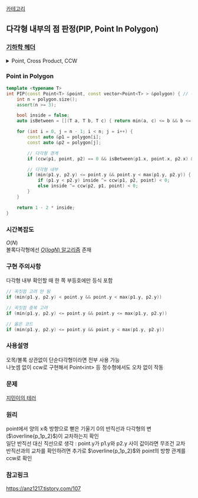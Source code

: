 [카테고리](/README.md)
## 다각형 내부의 점 판정(PIP, Point In Polygon)
### [기하학 헤더](/기하학/Geometry%20Header.md)
<details>
<summary>Point, Cross Product, CCW</summary>

```cpp
template <typename T>
struct Point {
    T x, y;
    
    bool operator<(const Point &other) const { return tie(x, y) < tie(other.x, other.y); }
    Point operator-(const Point &other) const { return {x - other.x, y - other.y}; }
};

template <typename T>
T crossProduct(const Point<T> &p1, const Point<T> &p2) {
    return (p1.x * p2.y - p2.x * p1.y);
}

template <typename T>
int ccw(const Point<T> &p1, const Point<T> &p2, const Point<T> &p3) { // -1 : 시계, 0 : 일직선, 1 : 반시계
    T cp = crossProduct(p2 - p1, p3 - p1);
    return (cp > 0) - (cp < 0);
}
```
</details>

### Point in Polygon
```cpp
template <typename T>
int PIP(const Point<T> &point, const vector<Point<T> > &polygon) { // -1 : 내부, 0 : 경계, 1 : 외부
    int n = polygon.size();
    assert(n >= 3);

    bool inside = false;
    auto isBetween = [](T a, T b, T c) { return min(a, c) <= b && b <= max(a, c); };

    for (int i = 0, j = n - 1; i < n; j = i++) {
        const auto &p1 = polygon[i];
        const auto &p2 = polygon[j];

        // 다각형 경계
        if (ccw(p1, point, p2) == 0 && isBetween(p1.x, point.x, p2.x) && isBetween(p1.y, point.y, p2.y)) return 0;

        // 다각형 내부
        if (min(p1.y, p2.y) <= point.y && point.y < max(p1.y, p2.y)) {
            if (p1.y < p2.y) inside ^= ccw(p1, p2, point) < 0;
            else inside ^= ccw(p2, p1, point) < 0;
        }
    }

    return 1 - 2 * inside;
}
```
### 시간복잡도 
$O(N)$   
볼록다각형에선 [$O(logN)$ 알고리즘](/기하학/PIP(convex).md) 존재   

### 구현 주의사항
다각형 내부 확인할 때 한 쪽 부등호에만 등식 포함   
```cpp
// 꼭짓점 고려 안 됨
if (min(p1.y, p2.y) < point.y && point.y < max(p1.y, p2.y))

// 꼭짓점 중복 고려
if (min(p1.y, p2.y) <= point.y && point.y <= max(p1.y, p2.y))

// 옳은 코드
if (min(p1.y, p2.y) <= point.y && point.y < max(p1.y, p2.y))
```

### 사용설명
오목/볼록 상관없이 단순다각형이라면 전부 사용 가능   
나눗셈 없이 ccw로 구현해서 Point\<int> 등 정수형에서도 오차 없이 작동

### 문제
[지민이의 테러](https://www.acmicpc.net/problem/1688)

### 원리
point에서 양의 x축 방향으로 뻗은 기울기 0의 반직선과 다각형의 변($\overline{p_1p_2}$)이 교차하는지 확인   
일단 반직선 대신 직선으로 생각 : point.y가 p1.y와 p2.y 사이 값이라면 무조건 교차   
반직선과의 교차를 확인하려면 추가로 $\overline{p_1p_2}$와 point의 방향 관계를 ccw로 확인   

### 참고링크
https://anz1217.tistory.com/107   